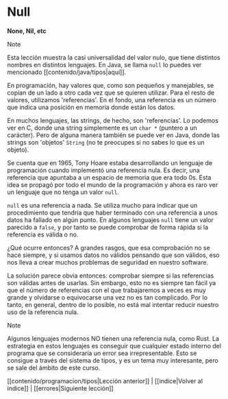 # Null
**None, Nil, etc**
> [!NOTE]
> Esta lección muestra la casi universalidad del valor nulo, que tiene distintos nombres en distintos lenguajes. En Java, se llama `null` lo puedes ver mencionado [[contenido/java/tipos|aquí]].

En programación, hay valores que, como son pequeños y manejables, se copian de un lado a otro cada vez que se quieren utilizar. Para el resto de valores, utilizamos 'referencias'. En el fondo, una referencia es un número que indica una posición en memoria donde están los datos.

En muchos lenguajes, las strings, de hecho, son 'referencias'. Lo podemos ver en C, donde una string simplemente es un `char *` (puntero a un carácter). Pero de alguna manera también se puede ver en Java, donde las strings son 'objetos' `String` (no te preocupes si no sabes lo que es un objeto).

Se cuenta que en 1965, Tony Hoare estaba desarrollando un lenguaje de programación cuando implementó una referencia nula. Es decir, una referencia que apuntaba a un espacio de memoria que era todo 0s. Esta idea se propagó por todo el mundo de la programación y ahora es raro ver un lenguaje que no tenga un valor `null`.

`null` es una referencia a nada. Se utiliza mucho para indicar que un procedimiento que tendría que haber terminado con una referencia a unos datos ha fallado en algún punto. En algunos lenguajes `null` tiene un valor parecido a `false`, y por tanto se puede comprobar de forma rápida si la referencia es válida o no.

¿Qué ocurre entonces? A grandes rasgos, que esa comprobación no se hace siempre, y si usamos datos no válidos pensando que son válidos, eso nos lleva a crear muchos problemas de seguridad en nuestro software.

La solución parece obvia entonces: comprobar siempre si las referencias son válidas antes de usarlas. Sin embargo, esto no es siempre tan fácil ya que el número de referencias con el que trabajaremos a veces es muy grande y olvidarse o equivocarse una vez no es tan complicado. Por lo tanto, en general, dentro de lo posible, no está mal intentar reducir nuestro uso de la referencia nula.

> [!NOTE]
> Algunos lenguajes modernos NO tienen una referencia nula, como Rust. La estrategia en estos lenguajes es conseguir que cualquier estado interno del programa que se consideraría un error sea irrepresentable. Esto se consigue a través del sistema de tipos, y es un tema muy interesante, pero se sale del ámbito de este curso.

[[contenido/programacion/tipos|Lección anterior]] | [[indice|Volver al índice]] | [[errores|Siguiente lección]]
